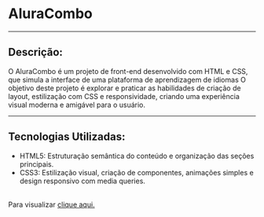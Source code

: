 ﻿<h1> AluraCombo </h1>
<hr>
<h2>Descrição:</h2>
<p> O AluraCombo é um projeto de front-end desenvolvido com HTML e CSS, que simula a interface de uma plataforma de aprendizagem de idiomas O objetivo deste projeto é explorar e praticar as habilidades de criação de layout, estilização com CSS e responsividade, criando uma experiência visual moderna e amigável para o usuário.</p>
<hr>
<h2>Tecnologias Utilizadas:</h2>
<ul>
  <li>HTML5: Estruturação semântica do conteúdo e organização das seções principais.</li>
  <li>CSS3: Estilização visual, criação de componentes, animações simples e design responsivo com media queries.</li>
</ul>
<br>
<div>
  <div>Para visualizar <a href="https://alerzendee.github.io/Alura-Start-Project-/">clique aqui.</a></div>
</div>

